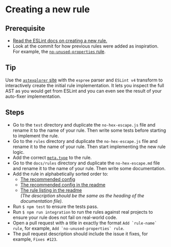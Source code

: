 # Creating a new rule

## Prerequisite

- [Read the ESLint docs on creating a new rule.](https://eslint.org/docs/developer-guide/working-with-rules)
- Look at the commit for how previous rules were added as inspiration. For example, the [`no-unused-properties` rule](https://github.com/sindresorhus/eslint-plugin-unicorn/commit/0179443f24326fb01342a0bf799f7ac66e0e2c23).


## Tip

Use the [`astexplorer` site](https://astexplorer.net) with the `espree` parser and `ESLint v4` transform to interactively create the initial rule implementation. It lets you inspect the full AST as you would get from ESLint and you can even see the result of your auto-fixer implementation.


## Steps

- Go to the `test` directory and duplicate the `no-hex-escape.js` file and rename it to the name of your rule. Then write some tests before starting to implement the rule.
- Go to the `rules` directory and duplicate the `no-hex-escape.js` file and rename it to the name of your rule. Then start implementing the new rule logic.
- Add the correct [`meta.type`](https://eslint.org/docs/developer-guide/working-with-rules#rule-basics) to the rule.
- Go to the `docs/rules` directory and duplicate the `no-hex-escape.md` file and rename it to the name of your rule. Then write some documentation.
- Add the rule in alphabetically sorted order to:
	- [The recommended config](https://github.com/sindresorhus/eslint-plugin-unicorn/blob/352ba4a0291f9210ca5c8e2e61c7e3ad14028e77/index.js#L19)
	- [The recommended config in the readme](https://github.com/sindresorhus/eslint-plugin-unicorn/blame/352ba4a0291f9210ca5c8e2e61c7e3ad14028e77/readme.md#L35)
	- [The rule listing in the readme](https://github.com/sindresorhus/eslint-plugin-unicorn/blame/352ba4a0291f9210ca5c8e2e61c7e3ad14028e77/readme.md#L77)<br>
	*(The description should be the same as the heading of the documentation file).*
- Run `$ npm test` to ensure the tests pass.
- Run `$ npm run integration` to run the rules against real projects to ensure your rule does not fail on real-world code.
- Open a pull request with a title in exactly the format `` Add `rule-name` rule ``, for example, `` Add `no-unused-properties` rule ``.
- The pull request description should include the issue it fixes, for example, `Fixes #123`.
